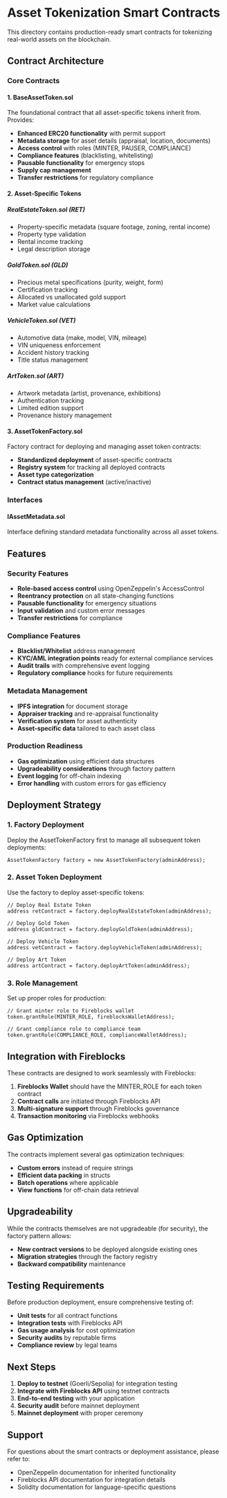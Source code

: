 # Asset Tokenization Smart Contracts

This directory contains production-ready smart contracts for tokenizing real-world assets on the blockchain.

## Contract Architecture

### Core Contracts

#### 1. BaseAssetToken.sol
The foundational contract that all asset-specific tokens inherit from. Provides:
- **Enhanced ERC20 functionality** with permit support
- **Metadata storage** for asset details (appraisal, location, documents)
- **Access control** with roles (MINTER, PAUSER, COMPLIANCE)
- **Compliance features** (blacklisting, whitelisting)
- **Pausable functionality** for emergency stops
- **Supply cap management**
- **Transfer restrictions** for regulatory compliance

#### 2. Asset-Specific Tokens

##### RealEstateToken.sol (RET)
- Property-specific metadata (square footage, zoning, rental income)
- Property type validation
- Rental income tracking
- Legal description storage

##### GoldToken.sol (GLD)  
- Precious metal specifications (purity, weight, form)
- Certification tracking
- Allocated vs unallocated gold support
- Market value calculations

##### VehicleToken.sol (VET)
- Automotive data (make, model, VIN, mileage)
- VIN uniqueness enforcement
- Accident history tracking
- Title status management

##### ArtToken.sol (ART)
- Artwork metadata (artist, provenance, exhibitions)
- Authentication tracking
- Limited edition support
- Provenance history management

#### 3. AssetTokenFactory.sol
Factory contract for deploying and managing asset token contracts:
- **Standardized deployment** of asset-specific contracts
- **Registry system** for tracking all deployed contracts
- **Asset type categorization**
- **Contract status management** (active/inactive)

### Interfaces

#### IAssetMetadata.sol
Interface defining standard metadata functionality across all asset tokens.

## Features

### Security Features
- **Role-based access control** using OpenZeppelin's AccessControl
- **Reentrancy protection** on all state-changing functions
- **Pausable functionality** for emergency situations
- **Input validation** and custom error messages
- **Transfer restrictions** for compliance

### Compliance Features
- **Blacklist/Whitelist** address management
- **KYC/AML integration points** ready for external compliance services
- **Audit trails** with comprehensive event logging
- **Regulatory compliance** hooks for future requirements

### Metadata Management
- **IPFS integration** for document storage
- **Appraiser tracking** and re-appraisal functionality
- **Verification system** for asset authenticity
- **Asset-specific data** tailored to each asset class

### Production Readiness
- **Gas optimization** using efficient data structures
- **Upgradeability considerations** through factory pattern
- **Event logging** for off-chain indexing
- **Error handling** with custom errors for gas efficiency

## Deployment Strategy

### 1. Factory Deployment
Deploy the AssetTokenFactory first to manage all subsequent token deployments:

```solidity
AssetTokenFactory factory = new AssetTokenFactory(adminAddress);
```

### 2. Asset Token Deployment
Use the factory to deploy asset-specific tokens:

```solidity
// Deploy Real Estate Token
address retContract = factory.deployRealEstateToken(adminAddress);

// Deploy Gold Token  
address gldContract = factory.deployGoldToken(adminAddress);

// Deploy Vehicle Token
address vetContract = factory.deployVehicleToken(adminAddress);

// Deploy Art Token
address artContract = factory.deployArtToken(adminAddress);
```

### 3. Role Management
Set up proper roles for production:

```solidity
// Grant minter role to Fireblocks wallet
token.grantRole(MINTER_ROLE, fireblocksWalletAddress);

// Grant compliance role to compliance team
token.grantRole(COMPLIANCE_ROLE, complianceWalletAddress);
```

## Integration with Fireblocks

These contracts are designed to work seamlessly with Fireblocks:

1. **Fireblocks Wallet** should have the MINTER_ROLE for each token contract
2. **Contract calls** are initiated through Fireblocks API
3. **Multi-signature support** through Fireblocks governance
4. **Transaction monitoring** via Fireblocks webhooks

## Gas Optimization

The contracts implement several gas optimization techniques:
- **Custom errors** instead of require strings
- **Efficient data packing** in structs
- **Batch operations** where applicable
- **View functions** for off-chain data retrieval

## Upgradeability

While the contracts themselves are not upgradeable (for security), the factory pattern allows:
- **New contract versions** to be deployed alongside existing ones
- **Migration strategies** through the factory registry
- **Backward compatibility** maintenance

## Testing Requirements

Before production deployment, ensure comprehensive testing of:
- **Unit tests** for all contract functions
- **Integration tests** with Fireblocks API
- **Gas usage analysis** for cost optimization
- **Security audits** by reputable firms
- **Compliance review** by legal teams

## Next Steps

1. **Deploy to testnet** (Goerli/Sepolia) for integration testing
2. **Integrate with Fireblocks API** using testnet contracts
3. **End-to-end testing** with your application
4. **Security audit** before mainnet deployment
5. **Mainnet deployment** with proper ceremony

## Support

For questions about the smart contracts or deployment assistance, please refer to:
- OpenZeppelin documentation for inherited functionality
- Fireblocks API documentation for integration details
- Solidity documentation for language-specific questions